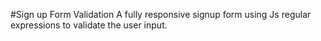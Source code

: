 #Sign up Form Validation
A fully responsive signup form using Js regular expressions to validate the user input.